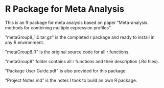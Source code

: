 # R Package for Meta Analysis

This is an R package for meta analysis based on paper "Meta-analysis methods for combining multiple expression profiles".

"metaGroup8_1.0.tar.gz" is the completed r package and ready to install in any R environment.

"metaGroup8.R" is the original source code for all r functions.

"metaGroup8" folder contains all r functions and their description (.Rd files).

"Package User Guide.pdf" is also provided for this package.

"Project Notes.md" is the notes I took to build an own R package.

